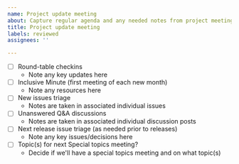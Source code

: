 ```yaml
---
name: Project update meeting
about: Capture regular agenda and any needed notes from project meetings
title: Project update meeting
labels: reviewed
assignees: ''

---
```


- [ ] Round-table checkins
  - Note any key updates here
- [ ] Inclusive Minute (first meeting of each new month)
  - Note any resources here
- [ ] New issues triage
  - Notes are taken in associated individual issues
- [ ] Unanswered Q&A discussions
  - Notes are taken in associated individual discussion posts
- [ ] Next release issue triage (as needed prior to releases)
  - Note any key issues/decisions here
- [ ] Topic(s) for next Special topics meeting?
  - Decide if we'll have a special topics meeting and on what topic(s)

